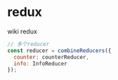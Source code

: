 # redux

wiki redux

```javascript
// 多个reducer
const reducer = combineReducers({
  counter: counterReducer,
  info: InfoReducer
});
```
